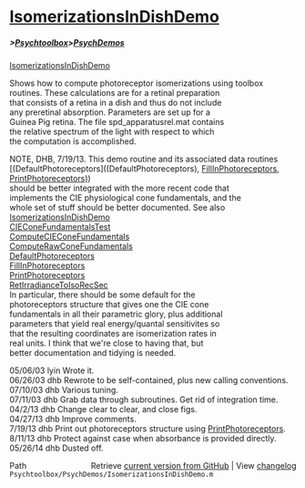 # [IsomerizationsInDishDemo](IsomerizationsInDishDemo)
##### >[Psychtoolbox](Psychtoolbox)>[PsychDemos](PsychDemos)

[IsomerizationsInDishDemo](IsomerizationsInDishDemo)  
  
Shows how to compute photoreceptor isomerizations using toolbox  
routines.  These calculations are for a retinal preparation  
that consists of a retina in a dish and thus do not include  
any preretinal absorption.  Parameters are set up for a  
Guinea Pig retina.  The file spd\_apparatusrel.mat contains  
the relative spectrum of the light with respect to which  
the computation is accomplished.  
  
NOTE, DHB, 7/19/13. This demo routine and its associated data routines   
[(DefaultPhotoreceptors]((DefaultPhotoreceptors), [FillInPhotoreceptors](FillInPhotoreceptors), [PrintPhotoreceptors)](PrintPhotoreceptors))  
should be better integrated with the more recent code that  
implements the CIE physiological cone fundamentals, and the  
whole set of stuff should be better documented.  See also  
   [IsomerizationsInDishDemo](IsomerizationsInDishDemo)  
   [CIEConeFundamentalsTest](CIEConeFundamentalsTest)  
   [ComputeCIEConeFundamentals](ComputeCIEConeFundamentals)  
   [ComputeRawConeFundamentals](ComputeRawConeFundamentals)  
   [DefaultPhotoreceptors](DefaultPhotoreceptors)  
   [FillInPhotoreceptors](FillInPhotoreceptors)  
   [PrintPhotoreceptors](PrintPhotoreceptors)  
   [RetIrradianceToIsoRecSec](RetIrradianceToIsoRecSec)  
In particular, there should be some default for the   
photoreceptors structure that gives one the CIE cone  
fundamentals in all their parametric glory, plus additional  
parameters that yield real energy/quantal sensitivites so  
that the resulting coordinates are isomerization rates in  
real units.  I think that we're close to having that, but  
better documentation and tidying is needed.  
  
05/06/03 lyin Wrote it.  
06/26/03 dhb    Rewrote to be self-contained, plus new calling conventions.  
07/10/03 dhb  Various tuning.  
07/11/03 dhb  Grab data through subroutines.  Get rid of integration time.  
04/2/13  dhb  Change clear to clear, and close figs.  
04/27/13 dhb  Improve comments.  
7/19/13  dhb  Print out photoreceptors structure using [PrintPhotoreceptors](PrintPhotoreceptors).  
8/11/13  dhb  Protect against case when absorbance is provided directly.  
05/26/14 dhb  Dusted off.  




<div class="code_header" style="text-align:right;">
  <span style="float:left;">Path&nbsp;&nbsp;</span> <span class="counter">Retrieve <a href=
  "https://raw.github.com/Psychtoolbox-3/Psychtoolbox-3/beta/Psychtoolbox/PsychDemos/IsomerizationsInDishDemo.m">current version from GitHub</a> | View <a href=
  "https://github.com/Psychtoolbox-3/Psychtoolbox-3/commits/beta/Psychtoolbox/PsychDemos/IsomerizationsInDishDemo.m">changelog</a></span>
</div>
<div class="code">
  <code>Psychtoolbox/PsychDemos/IsomerizationsInDishDemo.m</code>
</div>

